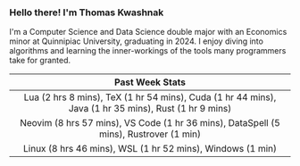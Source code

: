 
### Hello there! I'm Thomas Kwashnak

I'm a Computer Science and Data Science double major with an Economics
minor at Quinnipiac University, graduating in 2024.
I enjoy diving into algorithms and learning the inner-workings of the tools
many programmers take for granted.

| Past Week Stats |
| :---: |
| Lua (2 hrs 8 mins), TeX (1 hr 54 mins), Cuda (1 hr 44 mins), Java (1 hr 35 mins), Rust (1 hr 9 mins) |
| Neovim (8 hrs 57 mins), VS Code (1 hr 36 mins), DataSpell (5 mins), Rustrover (1 min) |
| Linux (8 hrs 46 mins), WSL (1 hr 52 mins), Windows (1 min) |

